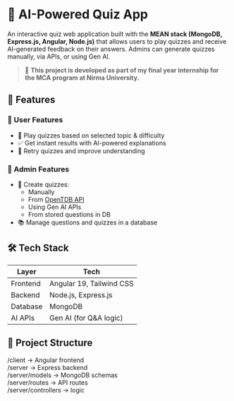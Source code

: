 # 🧠 AI-Powered Quiz App

An interactive quiz web application built with the **MEAN stack (MongoDB, Express.js, Angular, Node.js)** that allows users to play quizzes and receive AI-generated feedback on their answers. Admins can generate quizzes manually, via APIs, or using Gen AI.

> 📘 **This project is developed as part of my final year internship for the MCA program at Nirma University.**

## 🚀 Features

### 👤 User Features
- 🎯 Play quizzes based on selected topic & difficulty
- ✅ Get instant results with AI-powered explanations
- 🔄 Retry quizzes and improve understanding

### 🔐 Admin Features
- 📝 Create quizzes:
  - Manually
  - From [OpenTDB API](https://opentdb.com/)
  - Using Gen AI APIs
  - From stored questions in DB
- 📚 Manage questions and quizzes in a database

## 🛠️ Tech Stack

| Layer       | Tech                     |
|------------|--------------------------|
| Frontend    | Angular 19, Tailwind CSS |
| Backend     | Node.js, Express.js      |
| Database    | MongoDB                  |
| AI APIs     | Gen AI (for Q&A logic)   |

## 🧩 Project Structure
/client             → Angular frontend  
/server             → Express backend  
/server/models      → MongoDB schemas  
/server/routes      → API routes  
/server/controllers → logic  


